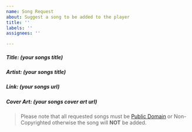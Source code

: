 ```yaml
---
name: Song Request
about: Suggest a song to be added to the player
title: ''
labels: ''
assignees: ''

---
```


##### Title: (your songs title)
##### Artist: (your songs title)
##### Link: (your songs url)
##### Cover Art: (your songs cover art url)

> Please note that all requested songs must be [Public Domain](https://creativecommons.org/share-your-work/public-domain/) or Non-Copyrighted otherwise the song will **NOT** be added.
